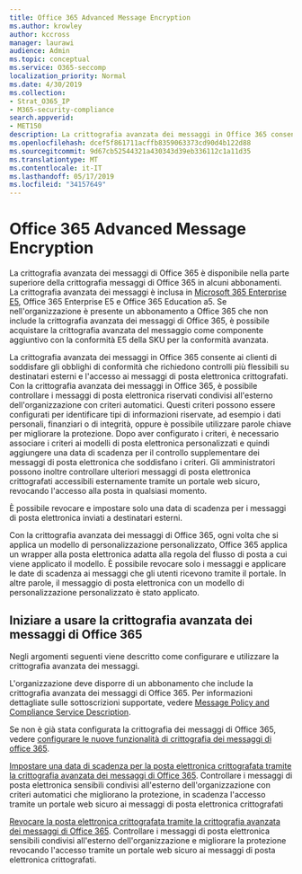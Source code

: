 ```yaml
---
title: Office 365 Advanced Message Encryption
ms.author: krowley
author: kccross
manager: laurawi
audience: Admin
ms.topic: conceptual
ms.service: O365-seccomp
localization_priority: Normal
ms.date: 4/30/2019
ms.collection:
- Strat_O365_IP
- M365-security-compliance
search.appverid:
- MET150
description: La crittografia avanzata dei messaggi in Office 365 consente alle organizzazioni di soddisfare gli obblighi di conformità abilitando gli amministratori a scadere e revocare l'accesso tramite un portale Web di Office 365 ai messaggi di posta elettronica crittografati.
ms.openlocfilehash: dcef5f861711acffb8359063373cd90d4b122d88
ms.sourcegitcommit: 9d67cb52544321a430343d39eb336112c1a11d35
ms.translationtype: MT
ms.contentlocale: it-IT
ms.lasthandoff: 05/17/2019
ms.locfileid: "34157649"
---
```

# <a name="office-365-advanced-message-encryption"></a>Office 365 Advanced Message Encryption

La crittografia avanzata dei messaggi di Office 365 è disponibile nella parte superiore della crittografia messaggi di Office 365 in alcuni abbonamenti. La crittografia avanzata dei messaggi è inclusa in [Microsoft 365 Enterprise E5](https://www.microsoft.com/microsoft-365/enterprise/home), Office 365 Enterprise E5 e Office 365 Education a5. Se nell'organizzazione è presente un abbonamento a Office 365 che non include la crittografia avanzata dei messaggi di Office 365, è possibile acquistare la crittografia avanzata del messaggio come componente aggiuntivo con la conformità E5 della SKU per la conformità avanzata.

La crittografia avanzata dei messaggi in Office 365 consente ai clienti di soddisfare gli obblighi di conformità che richiedono controlli più flessibili su destinatari esterni e l'accesso ai messaggi di posta elettronica crittografati. Con la crittografia avanzata dei messaggi in Office 365, è possibile controllare i messaggi di posta elettronica riservati condivisi all'esterno dell'organizzazione con criteri automatici. Questi criteri possono essere configurati per identificare tipi di informazioni riservate, ad esempio i dati personali, finanziari o di integrità, oppure è possibile utilizzare parole chiave per migliorare la protezione. Dopo aver configurato i criteri, è necessario associare i criteri ai modelli di posta elettronica personalizzati e quindi aggiungere una data di scadenza per il controllo supplementare dei messaggi di posta elettronica che soddisfano i criteri. Gli amministratori possono inoltre controllare ulteriori messaggi di posta elettronica crittografati accessibili esternamente tramite un portale web sicuro, revocando l'accesso alla posta in qualsiasi momento.

È possibile revocare e impostare solo una data di scadenza per i messaggi di posta elettronica inviati a destinatari esterni.

Con la crittografia avanzata dei messaggi di Office 365, ogni volta che si applica un modello di personalizzazione personalizzato, Office 365 applica un wrapper alla posta elettronica adatta alla regola del flusso di posta a cui viene applicato il modello. È possibile revocare solo i messaggi e applicare le date di scadenza ai messaggi che gli utenti ricevono tramite il portale. In altre parole, il messaggio di posta elettronica con un modello di personalizzazione personalizzato è stato applicato.

## <a name="get-started-with-office-365-advanced-message-encryption"></a>Iniziare a usare la crittografia avanzata dei messaggi di Office 365

Negli argomenti seguenti viene descritto come configurare e utilizzare la crittografia avanzata dei messaggi.

L'organizzazione deve disporre di un abbonamento che include la crittografia avanzata dei messaggi di Office 365. Per informazioni dettagliate sulle sottoscrizioni supportate, vedere [Message Policy and Compliance Service Description](https://docs.microsoft.com/en-us/office365/servicedescriptions/exchange-online-service-description/message-policy-and-compliance).

Se non è già stata configurata la crittografia dei messaggi di Office 365, vedere [configurare le nuove funzionalità di crittografia dei messaggi di office 365](set-up-new-message-encryption-capabilities.md).

[Impostare una data di scadenza per la posta elettronica crittografata tramite la crittografia avanzata dei messaggi di Office 365](ome-advanced-expiration.md). Controllare i messaggi di posta elettronica sensibili condivisi all'esterno dell'organizzazione con criteri automatici che migliorano la protezione, in scadenza l'accesso tramite un portale web sicuro ai messaggi di posta elettronica crittografati

[Revocare la posta elettronica crittografata tramite la crittografia avanzata dei messaggi di Office 365](revoke-ome-encrypted-mail.md). Controllare i messaggi di posta elettronica sensibili condivisi all'esterno dell'organizzazione e migliorare la protezione revocando l'accesso tramite un portale web sicuro ai messaggi di posta elettronica crittografati.  